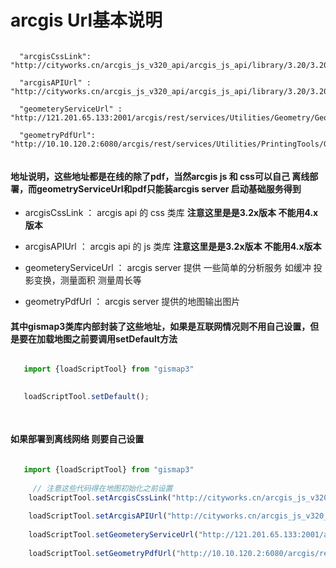 # arcgis Url基本说明 



```shell

  "arcgisCssLink": "http://cityworks.cn/arcgis_js_v320_api/arcgis_js_api/library/3.20/3.20/esri/css/esri.css",
  
  "arcgisAPIUrl" : "http://cityworks.cn/arcgis_js_v320_api/arcgis_js_api/library/3.20/3.20/init.js",
  
  "geometeryServiceUrl" : "http://121.201.65.133:2001/arcgis/rest/services/Utilities/Geometry/GeometryServer",
  
  "geometryPdfUrl": "http://10.10.120.2:6080/arcgis/rest/services/Utilities/PrintingTools/GPServer/Export%20Web%20Map%20Task"


```


#### 地址说明，这些地址都是在线的除了pdf，当然arcgis js 和 css可以自己 离线部署，而geometryServiceUrl和pdf只能装arcgis server 启动基础服务得到

- arcgisCssLink ：  arcgis api 的 css 类库 **注意这里是是3.2x版本 不能用4.x版本** 

- arcgisAPIUrl  ： arcgis api 的 js 类库 **注意这里是是3.2x版本 不能用4.x版本** 

- geometeryServiceUrl ：  arcgis server 提供 一些简单的分析服务 如缓冲 投影变换，测量面积 测量周长等

- geometryPdfUrl ：  arcgis server 提供的地图输出图片


#### 其中gismap3类库内部封装了这些地址，如果是互联网情况则不用自己设置，但是要在加载地图之前要调用setDefault方法

```javascript

   import {loadScriptTool} from "gismap3"
   

   loadScriptTool.setDefault();
   
 
```




#### 如果部署到离线网络 则要自己设置



```javascript

   import {loadScriptTool} from "gismap3"
   
     // 注意这些代码得在地图初始化之前设置
    loadScriptTool.setArcgisCssLink("http://cityworks.cn/arcgis_js_v320_api/arcgis_js_api/library/3.20/3.20/esri/css/esri.css");
    
    loadScriptTool.setArcgisAPIUrl("http://cityworks.cn/arcgis_js_v320_api/arcgis_js_api/library/3.20/3.20/init.js");  
    
    loadScriptTool.setGeometeryServiceUrl("http://121.201.65.133:2001/arcgis/rest/services/Utilities/Geometry/GeometryServer");
    
    loadScriptTool.setGeometryPdfUrl("http://10.10.120.2:6080/arcgis/rest/services/Utilities/PrintingTools/GPServer/Export%20Web%20Map%20Task");


```




